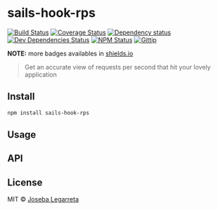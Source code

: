 # sails-hook-rps

[![Build Status](http://img.shields.io/travis/josebaseba/sails-hook-rps/master.svg?style=flat)](https://travis-ci.org/josebaseba/sails-hook-rps)
[![Coverage Status](http://img.shields.io/coveralls/josebaseba/sails-hook-rps/master.svg?style=flat)](https://coveralls.io/r/josebaseba/sails-hook-rps?branch=master)
[![Dependency status](http://img.shields.io/david/josebaseba/sails-hook-rps.svg?style=flat)](https://david-dm.org/josebaseba/sails-hook-rps)
[![Dev Dependencies Status](http://img.shields.io/david/dev/josebaseba/sails-hook-rps.svg?style=flat)](https://david-dm.org/josebaseba/sails-hook-rps#info=devDependencies)
[![NPM Status](http://img.shields.io/npm/dm/sails-hook-rps.svg?style=flat)](https://www.npmjs.org/package/sails-hook-rps)
[![Gittip](http://img.shields.io/gittip/josebaseba.svg?style=flat)](https://www.gittip.com/josebaseba/)

**NOTE:** more badges availables in [shields.io](http://shields.io/)

> Get an accurate view of requests per second that hit your lovely application

## Install

```bash
npm install sails-hook-rps
```
## Usage

## API

## License

MIT © [Joseba Legarreta]()
